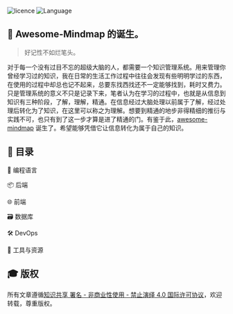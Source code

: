 ![licence](https://img.shields.io/badge/licence-BY--NC--ND%204.0-blue.svg)
![Language](https://img.shields.io/badge/Language-%E4%B8%AD%E6%96%87-red.svg)

:thinking: Awesome-Mindmap 的诞生。
---
> 好记性不如烂笔头。

对于每一个没有过目不忘的超级大脑的人，都需要一个知识管理系统。用来管理你曾经学习过的知识，我在日常的生活工作过程中往往会发现有些明明学过的东西，在使用的过程中却总也记不起来，总要东找西找还不一定能够找到，耗时又费力。只是管理系统的意义不只是记录下来，笔者认为在学习的过程中，也就是从信息到知识有三种阶段，了解，理解，精通。在信息经过大脑处理以前属于了解，经过处理后转化为了知识，在这里可以称之为理解。想要到精通的地步非得精细的推衍与实践不可，也只有到了这一步才算是进了精通的门。有鉴于此，[awesome-mindmap](https://github.com/Huyunxiu/awesome-mindmap/edit/master/README.md) 诞生了。希望能够凭借它让信息转化为属于自己的知识。

:bookmark_tabs: 目录
---
:page_with_curl: 编程语言

:package: 后端

:globe_with_meridians: 前端

:card_file_box: 数据库

:hammer_and_wrench: DevOps

:wrench: 工具与资源

:mortar_board: 版权
---
所有文章遵循[知识共享 署名 - 非商业性使用 - 禁止演绎 4.0 国际许可协议](https://creativecommons.org/licenses/by-nc-nd/4.0/deed.zh)，欢迎转载，尊重版权。
